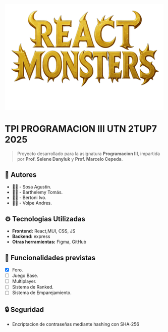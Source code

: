![Logo del juego](https://github.com/Agus-Sosa/ReactMonster/blob/tomasB-devlop/Client/client/src/assets/img/title_game.png?raw=true)

# TPI PROGRAMACION III UTN 2TUP7 2025

> Proyecto desarrollado para la asignatura **Programacion III**, impartida por **Prof. Selene Danyluk** y **Prof. Marcelo Cepeda**.

## 👥 Autores

- 👩‍💻 - Sosa Agustin.
- 👩‍💻 - Barthelemy Tomás.
- 👩‍💻 - Bertoni Ivo.
- 👩‍💻 - Volpe Andres.

## ⚙️ Tecnologias Utilizadas

- **Frontend:** React,MUI, CSS, JS
- **Backend:** express
- **Otras herramientas:** Figma, GitHub

## 📌 Funcionalidades previstas

- [x] Foro.
- [ ] Juego Base.
- [ ] Multiplayer.
- [ ] Sistema de Ranked.
- [ ] Sistema de Emparejamiento.

## 🔒 Seguridad

- Encriptacion de contraseñas mediante hashing con SHA-256
